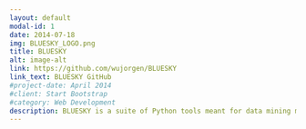 ```yaml
---
layout: default
modal-id: 1
date: 2014-07-18
img: BLUESKY_LOGO.png
title: BLUESKY
alt: image-alt
link: https://github.com/wujorgen/BLUESKY
link_text: BLUESKY GitHub
#project-date: April 2014
#client: Start Bootstrap
#category: Web Development
description: BLUESKY is a suite of Python tools meant for data mining market information on automobile pricing. It is currently under development.
---
```


